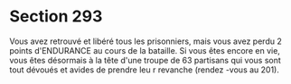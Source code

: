 # Section 293

Vous avez retrouvé et libéré tous les prisonniers, mais vous avez
perdu 2 points d'ENDURANCE au cours de la bataille. Si vous
êtes encore en vie, vous êtes désormais à la tête d'une troupe de 63
partisans qui vous sont tout dévoués et avides de prendre leu r
revanche (rendez -vous au 201).